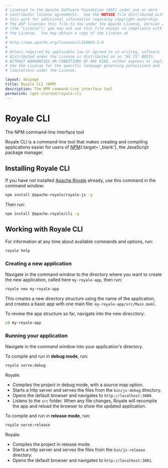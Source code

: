 ```yaml
---
# Licensed to the Apache Software Foundation (ASF) under one or more
# contributor license agreements.  See the NOTICE file distributed with
# this work for additional information regarding copyright ownership.
# The ASF licenses this file to You under the Apache License, Version 2.0
# (the "License"); you may not use this file except in compliance with
# the License.  You may obtain a copy of the License at
# 
# http://www.apache.org/licenses/LICENSE-2.0
# 
# Unless required by applicable law or agreed to in writing, software
# distributed under the License is distributed on an "AS IS" BASIS,
# WITHOUT WARRANTIES OR CONDITIONS OF ANY KIND, either express or implied.
# See the License for the specific language governing permissions and
# limitations under the License.

layout: docpage
title: Royale CLI (NPM)
description: The NPM command-line interface tool
permalink: /get-started/royale-cli
---
```


# Royale CLI

The NPM command-line interface tool

Royale CLI is a command-line tool that makes creating and compiling applications easier for users of [NPM](https://www.npmjs.com/){:target='_blank'}, the JavaScript package manager.

## Installing Royale CLI

If you have not installed [Apache Royale](https://royale.apache.org/) already, use this command in the command window:

```sh
npm install @apache-royale/royale-js -g
```

Then run:

```sh
npm install @apache-royale/cli -g
```

## Working with Royale CLI

For information at any time about available commands and options, run:

```sh
royale help
```

### Creating a new application

Navigate in the command window to the directory where you want to create the new application, called here `my-royale-app`, then run:

```sh
royale new my-royale-app
```

This creates a new directory structure using the name of the application, and creates a basic app with one main file: `my-royale-app/src/Main.mxml`.

To review the app structure so far, navigate into the new direcctory:

```sh
cd my-royale-app
```

### Running your application

Navigate in the command window into your application's directory.

To compile and run in **debug mode**, run:

```sh
royale serve:debug
```

Royale:
  - Compiles the project in debug mode, with a source map option.
  - Starts a http server and serves the files from the `bin/js-debug` directory.
  - Opens the default browser and navigates to `http://localhost:3000`.
  - Listens to the `src` folder. When any file changes, Royale will recompile the app and reload the browser to show the updated application.
  
To compile and run in **release mode**, run:

```sh
royale serve:release
```

Royale:
  - Compiles the project in release mode.
  - Starts a http server and serves the files from the `bin/js-release` directory.
  - Opens the default browser and navigates to `http://localhost:3001`.
